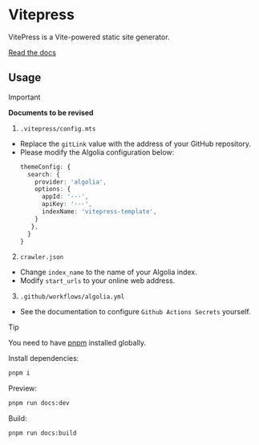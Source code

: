 # Vitepress

VitePress is a Vite-powered static site generator.

[Read the docs](https://vitepress.dev/)

## Usage

> [!IMPORTANT]
> 
> **Documents to be revised**
> 
> 1. `.vitepress/config.mts`
> 
>   - Replace the `gitLink` value with the address of your GitHub repository.
>   - Please modify the Algolia configuration below:
>     ```ts
>     themeConfig: {
>       search: {
>         provider: 'algolia',
>         options: {
>           appId: '···',
>           apiKey: '···',
>           indexName: 'vitepress-template',
>         }
>        },
>       }
>     }
>     ```
> 2. `crawler.json`
> 
>   - Change `index_name` to the name of your Algolia index.
>   - Modify `start_urls` to your online web address.
> 
> 3. `.github/workflows/algolia.yml`
> 
>   - See the documentation to configure `Github Actions Secrets` yourself.

> [!TIP]
>
> You need to have [pnpm](https://pnpm.io/) installed globally.

Install dependencies:

```bash
pnpm i
```

Preview:

```bash
pnpm run docs:dev
```

Build:

```bash
pnpm run docs:build
```
